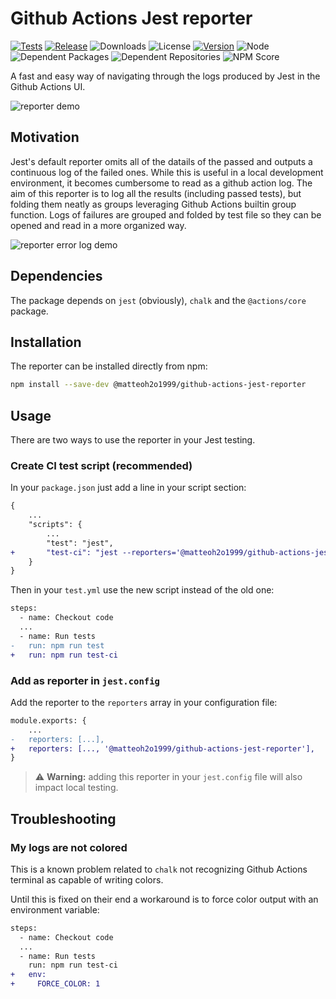 # Github Actions Jest reporter

[![Tests](https://github.com/MatteoH2O1999/github-actions-jest-reporter/actions/workflows/test.yml/badge.svg)](https://github.com/MatteoH2O1999/github-actions-jest-reporter/actions/workflows/test.yml)
[![Release](https://github.com/MatteoH2O1999/github-actions-jest-reporter/actions/workflows/release.yml/badge.svg)](https://github.com/MatteoH2O1999/github-actions-jest-reporter/actions/workflows/release.yml)
![Downloads](https://img.shields.io/npm/dw/@matteoh2o1999/github-actions-jest-reporter)
![License](https://img.shields.io/npm/l/@matteoh2o1999/github-actions-jest-reporter)
[![Version](https://img.shields.io/npm/v/@matteoh2o1999/github-actions-jest-reporter)](https://www.npmjs.com/package/@matteoh2o1999/github-actions-jest-reporter)
![Node](https://img.shields.io/node/v/@matteoh2o1999/github-actions-jest-reporter)
![Dependent Packages](https://img.shields.io/librariesio/dependents/npm/@matteoh2o1999/github-actions-jest-reporter)
![Dependent Repositories](https://img.shields.io/librariesio/dependent-repos/npm/@matteoh2o1999/github-actions-jest-reporter)
![NPM Score](https://img.shields.io/npms-io/final-score/@matteoh2o1999/github-actions-jest-reporter)

A fast and easy way of navigating through the logs produced by Jest in the Github Actions UI.

![reporter demo](./demos/demo.gif)

## Motivation

Jest's default reporter omits all of the datails of the passed and outputs a continuous log of the failed ones.
While this is useful in a local development environment, it becomes cumbersome to read as a github action log.
The aim of this reporter is to log all the results (including passed tests), but folding them neatly as groups leveraging Github Actions builtin group function.
Logs of failures are grouped and folded by test file so they can be opened and read in a more organized way.

![reporter error log demo](./demos/error_log_demo.gif)

## Dependencies

The package depends on `jest` (obviously), `chalk` and the `@actions/core` package.

## Installation

The reporter can be installed directly from npm:

```bash
npm install --save-dev @matteoh2o1999/github-actions-jest-reporter
```

## Usage

There are two ways to use the reporter in your Jest testing.

### Create CI test script (recommended)

In your `package.json` just add a line in your script section:

```diff
{
    ...
    "scripts": {
        ...
        "test": "jest",
+       "test-ci": "jest --reporters='@matteoh2o1999/github-actions-jest-reporter'"
    }
}
```

Then in your `test.yml` use the new script instead of the old one:

```diff
steps:
  - name: Checkout code
  ...
  - name: Run tests
-   run: npm run test
+   run: npm run test-ci
```

### Add as reporter in `jest.config`

Add the reporter to the `reporters` array in your configuration file:

```diff
module.exports: {
    ...
-   reporters: [...],
+   reporters: [..., '@matteoh2o1999/github-actions-jest-reporter'],
}
```

> :warning: **Warning:** adding this reporter in your `jest.config` file will also impact local testing.

## Troubleshooting

### My logs are not colored

This is a known problem related to `chalk` not recognizing Github Actions terminal as capable of writing colors.

Until this is fixed on their end a workaround is to force color output with an environment variable:

```diff
steps:
  - name: Checkout code
  ...
  - name: Run tests
    run: npm run test-ci
+   env:
+     FORCE_COLOR: 1
```
